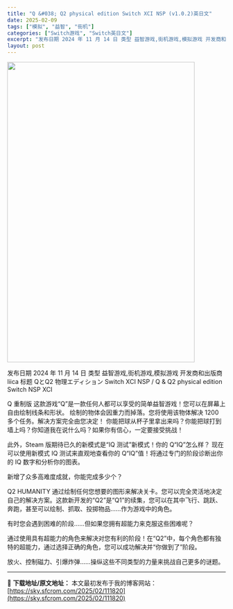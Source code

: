 ```yaml
---
title: "Q &#038; Q2 physical edition Switch XCI NSP (v1.0.2)英日文"
date: 2025-02-09
tags: ["模拟", "益智", "街机"]
categories: ["Switch游戏", "Switch英日文"]
excerpt: "发布日期 2024 年 11 月 14 日 类型 益智游戏,街机游戏,模拟游戏 开发商和出版商 liica 标题 QとQ2 物理エディション Switch XCI NSP / Q &amp; Q2 physical edition Switch NSP XCI Q 重制版 这款游戏“Q”是一款任何人&hellip;"
layout: post
---
```


<img class="aligncenter size-full wp-image-111827" src="https://sky.sfcrom.com/wp-content/uploads/2025/02/2025020903550720.webp" alt="" width="432" height="692" />

发布日期 2024 年 11 月 14 日
类型 益智游戏,街机游戏,模拟游戏
开发商和出版商 liica
标题 QとQ2 物理エディション Switch XCI NSP / Q &amp; Q2 physical edition Switch NSP XCI

Q 重制版
这款游戏“Q”是一款任何人都可以享受的简单益智游戏！您可以在屏幕上自由绘制线条和形状。
绘制的物体会因重力而掉落。您将使用该物体解决 1200 多个任务。解决方案完全由您决定！
你能把球从杯子里拿出来吗？你能把球打到墙上吗？你知道我在说什么吗？如果你有信心，一定要接受挑战！

此外，Steam 版期待已久的新模式是“IQ 测试”新模式！你的 Q“IQ”怎么样？
现在可以使用新模式 IQ 测试来直观地查看你的 Q“IQ”值！将通过专门的阶段诊断出你的 IQ 数字和分析你的图表。

新增了众多高难度成就，你能完成多少个？

Q2 HUMANITY
通过绘制任何您想要的图形来解决关卡。您可以完全灵活地决定自己的解决方案。这款新开发的“Q2”是“Q1”的续集，您可以在其中飞行、跳跃、奔跑，甚至可以绘制、抓取、投掷物品……作为游戏中的角色。

有时您会遇到困难的阶段……但如果您拥有超能力来克服这些困难呢？

通过使用具有超能力的角色来解决对您有利的阶段！在“Q2”中，每个角色都有独特的超能力，通过选择正确的角色，您可以成功解决并“你做到了”阶段。

放火、控制磁力、引爆炸弹……操纵这些不同类型的力量来挑战自己更多的谜题。

---
📖 **下载地址/原文地址：** 本文最初发布于我的博客网站：[https://sky.sfcrom.com/2025/02/111820](https://sky.sfcrom.com/2025/02/111820)
